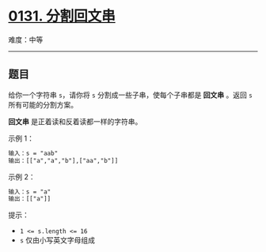 # [0131. 分割回文串](https://leetcode-cn.com/problems/palindrome-partitioning)

难度：中等

---

## 题目

给你一个字符串 `s`，请你将 `s` 分割成一些子串，使每个子串都是 **回文串** 。返回 `s` 所有可能的分割方案。

**回文串** 是正着读和反着读都一样的字符串。

示例 1：

```txt
输入：s = "aab"
输出：[["a","a","b"],["aa","b"]]
```

示例 2：

```txt
输入：s = "a"
输出：[["a"]]
```

提示：

- `1 <= s.length <= 16`
- `s` 仅由小写英文字母组成
